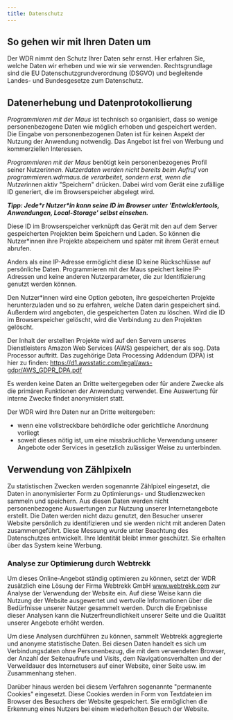 ```yaml
---
title: Datenschutz
---
```


## So gehen wir mit Ihren Daten um

Der WDR nimmt den Schutz Ihrer Daten sehr ernst. Hier erfahren Sie, welche Daten wir erheben und wie wir sie verwenden. Rechtsgrundlage sind die EU Datenschutzgrundverordnung (DSGVO) und begleitende Landes- und Bundesgesetze zum Datenschutz.


## Datenerhebung und Datenprotokollierung

_Programmieren mit der Maus_ ist technisch so organisiert, dass so wenige personenbezogene Daten wie möglich erhoben und gespeichert werden. Die Eingabe von personenbezogenen Daten ist für keinen Aspekt der Nutzung der Anwendung notwendig. Das Angebot ist frei von Werbung und kommerziellen Interessen.

_Programmieren mit der Maus_ benötigt kein personenbezogenes Profil seiner Nutzer*innen. Nutzerdaten werden nicht bereits beim Aufruf von programmieren.wdrmaus.de verarbeitet, sondern erst, wenn die Nutzer*innen aktiv "Speichern" drücken. Dabei wird vom Gerät eine zufällige ID generiert, die im Browserspeicher abgelegt wird.

_**Tipp: Jede\*r Nutzer\*in kann seine ID im Browser unter 'Entwicklertools, Anwendungen, Local-Storage' selbst einsehen.**_

Diese ID im Browserspeicher verknüpft das Gerät mit den auf dem Server gespeicherten Projekten beim Speichern und Laden. So können die Nutzer*innen ihre Projekte abspeichern und später mit ihrem Gerät erneut abrufen.

Anders als eine IP-Adresse ermöglicht diese ID keine Rückschlüsse auf persönliche Daten. Programmieren mit der Maus speichert keine IP-Adressen und keine anderen Nutzerparameter, die zur Identifizierung genutzt werden können.

Den Nutzer*innen wird eine Option geboten, ihre gespeicherten Projekte herunterzuladen und so zu erfahren, welche Daten darin gespeichert sind. Außerdem wird angeboten, die gespeicherten Daten zu löschen. Wird die ID im Browserspeicher gelöscht, wird die Verbindung zu den Projekten gelöscht.

Der Inhalt der erstellten Projekte wird auf den Servern unseres Dienstleisters Amazon Web Services (AWS) gespeichert, der als sog. Data Processor auftritt. Das zugehörige Data Processing Addendum (DPA) ist hier zu finden: https://d1.awsstatic.com/legal/aws-gdpr/AWS_GDPR_DPA.pdf

Es werden keine Daten an Dritte weitergegeben oder für andere Zwecke als die primären Funktionen der Anwendung verwendet. Eine Auswertung für interne Zwecke findet anonymisiert statt.

Der WDR wird Ihre Daten nur an Dritte weitergeben:

*   wenn eine vollstreckbare behördliche oder gerichtliche Anordnung vorliegt
*   soweit dieses nötig ist, um eine missbräuchliche Verwendung unserer Angebote oder Services in gesetzlich zulässiger Weise zu unterbinden.


## Verwendung von Zählpixeln

Zu statistischen Zwecken werden sogenannte Zählpixel eingesetzt, die Daten in anonymisierter Form zu Optimierungs- und Studienzwecken sammeln und speichern. Aus diesen Daten werden nicht personenbezogene Auswertungen zur Nutzung unserer Internetangebote erstellt. Die Daten werden nicht dazu genutzt, den Besucher unserer Website persönlich zu identifizieren und sie werden nicht mit anderen Daten zusammengeführt. Diese Messung wurde unter Beachtung des Datenschutzes entwickelt. Ihre Identität bleibt immer geschützt. Sie erhalten über das System keine Werbung.

### Analyse zur Optimierung durch Webtrekk

Um dieses Online-Angebot ständig optimieren zu können, setzt der WDR zusätzlich eine Lösung der Firma Webtrekk GmbH www.webtrekk.com zur Analyse der Verwendung der Website ein. Auf diese Weise kann die Nutzung der Website ausgewertet und wertvolle Informationen über die Bedürfnisse unserer Nutzer gesammelt werden. Durch die Ergebnisse dieser Analysen kann die Nutzerfreundlichkeit unserer Seite und die Qualität unserer Angebote erhöht werden.

Um diese Analysen durchführen zu können, sammelt Webtrekk aggregierte und anonyme statistische Daten. Bei diesen Daten handelt es sich um Verbindungsdaten ohne Personenbezug, die mit dem verwendeten Browser, der Anzahl der Seitenaufrufe und Visits, dem Navigationsverhalten und der Verweildauer des Internetusers auf einer Website, einer Seite usw. im Zusammenhang stehen.

Darüber hinaus werden bei diesem Verfahren sogenannte "permanente Cookies" eingesetzt. Diese Cookies werden in Form von Textdateien im Browser des Besuchers der Website gespeichert. Sie ermöglichen die Erkennung eines Nutzers bei einem wiederholten Besuch der Website.
